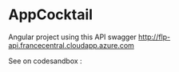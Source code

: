 # AppCocktail
Angular project using this API swagger http://flp-api.francecentral.cloudapp.azure.com

See on codesandbox :
